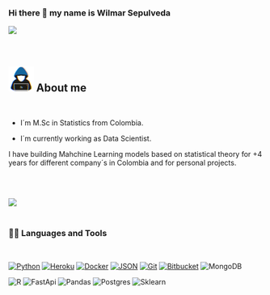 ### Hi there 👋 my name is Wilmar Sepulveda
![](https://komarev.com/ghpvc/?username=Wilmar3752&label=PROFILE+VIEWS)

<br>

	
## <picture><img src = "https://github.com/0xAbdulKhalid/0xAbdulKhalid/raw/main/assets/mdImages/about_me.gif" width = 50px></picture> **About me**


<br>

- I´m M.Sc in Statistics from Colombia.

- I´m currently working as Data Scientist.

I have building Mahchine Learning models based on statistical theory for +4 years for different company´s in Colombia and for personal projects.


<br><br>

<img src="https://user-images.githubusercontent.com/73097560/115834477-dbab4500-a447-11eb-908a-139a6edaec5c.gif"><br><br>

### 👨‍💻 Languages and Tools

<br />

[![Python](https://img.shields.io/badge/-python-black?style=flat&logo=python)](https://github.com/Wilmar3752) 
[![Heroku](https://img.shields.io/badge/-Heroku-gray?style=flat&logo=heroku&link=https://github.com/Wilmar3752)](https://github.com/Wilmar3752) 
[![Docker](https://img.shields.io/badge/-Docker-black?style=flat&logo=docker&link=https://github.com/Wilmar3752)](https://github.com/Wilmar3752) 
[![JSON](https://img.shields.io/badge/-json-02569B?style=flat&logo=json&link=https://github.com/Wilmar3752)](https://github.com/Wilmar3752)
[![Git](https://img.shields.io/badge/-Git-black?style=flat&logo=git&link=https://github.com/Wilmar3752)](https://github.com/Wilmar3752) 
[![Bitbucket](https://img.shields.io/badge/-Bitbucket-blue?style=flat&logo=bitbucket&link=https://github.com/Wilmar3752)](https://github.com/Wilmar3752)
![MongoDB](https://img.shields.io/badge/-MongoDB-FCA121?style=flat&logo=mongodb&link=https://github.com/Wilmar3752)

![R](https://img.shields.io/badge/-Rstudio-blue?style=flat&logo=R&link=https://github.com/Wilmar3752)
![FastApi](https://img.shields.io/badge/-FastApi-white?style=flat&logo=FastApi&link=https://github.com/Wilmar3752)
![Pandas](https://img.shields.io/badge/-Pandas-purple?style=flat&logo=Pandas&link=https://github.com/Wilmar3752)
![Postgres](https://img.shields.io/badge/-PostgreSQL-D5DBDB?style=flat&logo=Postgresql&link=https://github.com/Wilmar3752)
![Sklearn](https://img.shields.io/badge/-Sklearn-green?style=flat&logo=scikitlearn&link=https://github.com/Wilmar3752)
